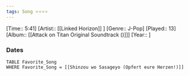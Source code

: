 ```yaml
---
tags: Song ⭐⭐⭐⭐ 
---
```

[Time:: 5:41]
[Artist:: [[Linked Horizon]] ]
[Genre:: J-Pop]
[Played:: 13]
[Album:: [[Attack on Titan Original Soundtrack ()]]]
[Year:: ]
### Dates
````dataview
TABLE Favorite_Song
WHERE Favorite_Song = [[Shinzou wo Sasageyo (Opfert eure Herzen!)]]
````
